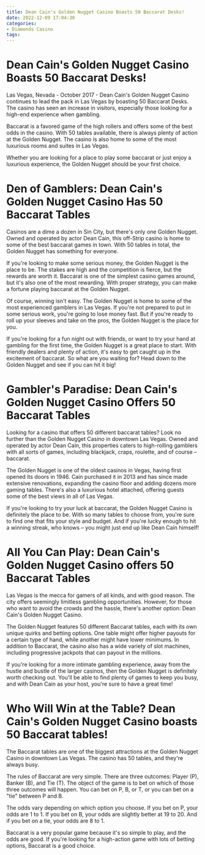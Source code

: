 ```yaml
---
title: Dean Cain's Golden Nugget Casino Boasts 50 Baccarat Desks!
date: 2022-12-09 17:04:30
categories:
- Diamonds Casino
tags:
---
```



#  Dean Cain's Golden Nugget Casino Boasts 50 Baccarat Desks!

Las Vegas, Nevada - October 2017 - Dean Cain's Golden Nugget Casino continues to lead the pack in Las Vegas by boasting 50 Baccarat Desks. The casino has seen an increase in visitors, especially those looking for a high-end experience when gambling.

Baccarat is a favored game of the high rollers and offers some of the best odds in the casino. With 50 tables available, there is always plenty of action at the Golden Nugget. The casino is also home to some of the most luxurious rooms and suites in Las Vegas.

Whether you are looking for a place to play some baccarat or just enjoy a luxurious experience, the Golden Nugget should be your first choice.

#  Den of Gamblers: Dean Cain's Golden Nugget Casino Has 50 Baccarat Tables

Casinos are a dime a dozen in Sin City, but there's only one Golden Nugget. Owned and operated by actor Dean Cain, this off-Strip casino is home to some of the best baccarat games in town. With 50 tables in total, the Golden Nugget has something for everyone.

If you're looking to make some serious money, the Golden Nugget is the place to be. The stakes are high and the competition is fierce, but the rewards are worth it. Baccarat is one of the simplest casino games around, but it's also one of the most rewarding. With proper strategy, you can make a fortune playing baccarat at the Golden Nugget.

Of course, winning isn't easy. The Golden Nugget is home to some of the most experienced gamblers in Las Vegas. If you're not prepared to put in some serious work, you're going to lose money fast. But if you're ready to roll up your sleeves and take on the pros, the Golden Nugget is the place for you.

If you're looking for a fun night out with friends, or want to try your hand at gambling for the first time, the Golden Nugget is a great place to start. With friendly dealers and plenty of action, it's easy to get caught up in the excitement of baccarat. So what are you waiting for? Head down to the Golden Nugget and see if you can hit it big!

#  Gambler's Paradise: Dean Cain's Golden Nugget Casino Offers 50 Baccarat Tables

Looking for a casino that offers 50 different baccarat tables? Look no further than the Golden Nugget Casino in downtown Las Vegas. Owned and operated by actor Dean Cain, this properties caters to high-rolling gamblers with all sorts of games, including blackjack, craps, roulette, and of course – baccarat.

The Golden Nugget is one of the oldest casinos in Vegas, having first opened its doors in 1946. Cain purchased it in 2013 and has since made extensive renovations, expanding the casino floor and adding dozens more gaming tables. There's also a luxurious hotel attached, offering guests some of the best views in all of Las Vegas.

If you're looking to try your luck at baccarat, the Golden Nugget Casino is definitely the place to be. With so many tables to choose from, you're sure to find one that fits your style and budget. And if you're lucky enough to hit a winning streak, who knows – you might just end up like Dean Cain himself!

#  All You Can Play: Dean Cain's Golden Nugget Casino offers 50 Baccarat Tables

Las Vegas is the mecca for gamers of all kinds, and with good reason. The city offers seemingly limitless gambling opportunities. However, for those who want to avoid the crowds and the hassle, there's another option: Dean Cain's Golden Nugget Casino.

The Golden Nugget features 50 different Baccarat tables, each with its own unique quirks and betting options. One table might offer higher payouts for a certain type of hand, while another might have lower minimums. In addition to Baccarat, the casino also has a wide variety of slot machines, including progressive jackpots that can payout in the millions.

If you're looking for a more intimate gambling experience, away from the hustle and bustle of the larger casinos, then the Golden Nugget is definitely worth checking out. You'll be able to find plenty of games to keep you busy, and with Dean Cain as your host, you're sure to have a great time!

#  Who Will Win at the Table? Dean Cain's Golden Nugget Casino boasts 50 Baccarat tables!

The Baccarat tables are one of the biggest attractions at the Golden Nugget Casino in downtown Las Vegas. The casino has 50 tables, and they're always busy.

The rules of Baccarat are very simple. There are three outcomes: Player (P), Banker (B), and Tie (T). The object of the game is to bet on which of those three outcomes will happen. You can bet on P, B, or T, or you can bet on a "tie" between P and B.

The odds vary depending on which option you choose. If you bet on P, your odds are 1 to 1. If you bet on B, your odds are slightly better at 19 to 20. And if you bet on a tie, your odds are 8 to 1.

Baccarat is a very popular game because it's so simple to play, and the odds are good. If you're looking for a high-action game with lots of betting options, Baccarat is a good choice.